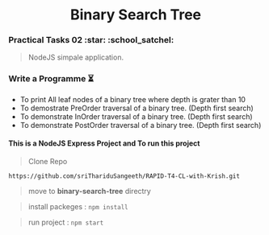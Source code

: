 <h1 align="center">Binary Search Tree</h1>
<h3>Practical Tasks 02 :star: :school_satchel: </h3> 

> NodeJS simpale application.

### Write a Programme :hourglass_flowing_sand:

- To print All leaf nodes of a binary tree where depth is grater than 10
- To demostrate PreOrder traversal of a binary tree. (Depth first search)
- To demonstrate InOrder traversal of a binary tree. (Depth first search)
- To demonstrate PostOrder traversal of a binary tree. (Depth first search)

#### This is a NodeJS Express Project and To run this project

> Clone Repo 
````
https://github.com/sriThariduSangeeth/RAPID-T4-CL-with-Krish.git
````
> move to **binary-search-tree** directry

> install packeges :
	````
	npm install
	````
	
> run project :
	````
	npm start
	````

